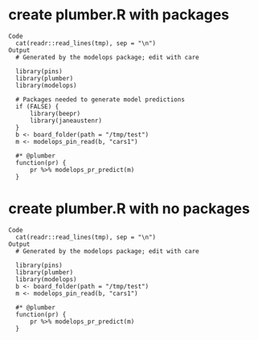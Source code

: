 # create plumber.R with packages

    Code
      cat(readr::read_lines(tmp), sep = "\n")
    Output
      # Generated by the modelops package; edit with care
      
      library(pins)
      library(plumber)
      library(modelops)
      
      # Packages needed to generate model predictions
      if (FALSE) {
          library(beepr)
          library(janeaustenr)
      }
      b <- board_folder(path = "/tmp/test")
      m <- modelops_pin_read(b, "cars1")
      
      #* @plumber
      function(pr) {
          pr %>% modelops_pr_predict(m)
      }

# create plumber.R with no packages

    Code
      cat(readr::read_lines(tmp), sep = "\n")
    Output
      # Generated by the modelops package; edit with care
      
      library(pins)
      library(plumber)
      library(modelops)
      b <- board_folder(path = "/tmp/test")
      m <- modelops_pin_read(b, "cars1")
      
      #* @plumber
      function(pr) {
          pr %>% modelops_pr_predict(m)
      }

